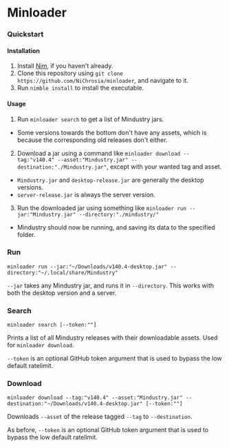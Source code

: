 # Minloader

### Quickstart

#### Installation

1. Install [Nim](https://nim-lang.org/download/nim-1.6.10_x64.zip), if you haven't already.
2. Clone this repository using `git clone https://github.com/NiChrosia/minloader`, and navigate to it.
3. Run `nimble install` to install the executable.

#### Usage

1. Run `minloader search` to get a list of Mindustry jars.
- Some versions towards the bottom don't have any assets, which is because the corresponding old releases don't either.
2. Download a jar using a command like `minloader download --tag:"v140.4" --asset:"Mindustry.jar" --destination:"./Mindustry.jar"`, except with your wanted tag and asset.
- `Mindustry.jar` and `desktop-release.jar` are generally the desktop versions.
- `server-release.jar` is always the server version.
3. Run the downloaded jar using something like `minloader run --jar:"Mindustry.jar" --directory:"./mindustry/"`
- Mindustry should now be running, and saving its data to the specified folder.

### Run

`minloader run --jar:"~/Downloads/v140.4-desktop.jar" --directory:"~/.local/share/Mindustry"`

`--jar` takes any Mindustry jar, and runs it in `--directory`. This works with both the desktop version and a server.

### Search

`minloader search [--token:""]`

Prints a list of all Mindustry releases with their downloadable assets. Used for `minloader download`.

`--token` is an optional GitHub token argument that is used to bypass the low default ratelimit.

### Download

`minloader download --tag:"v140.4" --asset:"Mindustry.jar" --destination:"~/Downloads/v140.4-desktop.jar" [--token:""]`

Downloads `--asset` of the release tagged `--tag` to `--destination`.

As before, `--token` is an optional GitHub token argument that is used to bypass the low default ratelimit.
